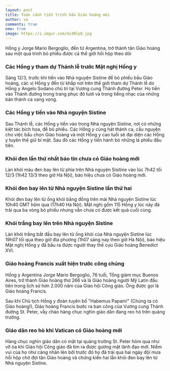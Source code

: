 ```yaml
---
layout: post
title: Toàn cảnh tiến trình bầu Giáo hoàng mới
author: va
comments: true
new: true
image: https://i.imgur.com/4z3NlpQ.jpg
---
```


Hồng y Jorge Mario Bergoglio, đến từ Argentina, trở thành tân Giáo hoàng sau một quá trình bỏ phiếu được cả thế giới hồi hộp theo dõi

### Các Hồng y tham dự Thánh lễ trước Mật nghị Hồng y

Sáng 12/3, trước khi tiến vào Nhà nguyện Sistine để bỏ phiếu bầu Giáo hoàng, các vị Hồng y đến từ khắp nơi trên thế giới tham dự Thánh lễ do Hồng y Angelo Sodano chủ trì tại Vương cung Thánh đường Peter. Họ tiến vào Thánh đường trong trang phục đỏ tươi và trong tiếng nhạc của những bản thánh ca vang vọng.

### Các Hồng y tiến vào Nhà nguyện Sistine

Sau Thánh lễ, các Hồng y tiến vào trong Nhà nguyện Sistine, nơi có những kiệt tác bích họa, để bỏ phiếu. Các Hồng y cùng hát thánh ca, cầu nguyện cho việc bầu chọn Giáo hoàng và một Hồng y cao tuổi sẽ đại diện các Hồng y tuyên thệ giữ bí mật. Sau đó các Hồng y tiến hành bỏ những lá phiếu đầu tiên.

### Khói đen lần thứ nhất báo tin chưa có Giáo hoàng mới

Làn khói màu đen bay lên từ phía trên Nhà nguyện Sisitine vào lúc 7h42 tối 12/3 (1h42 13/3 theo giờ Hà Nội), báo hiệu chưa có Giáo hoàng mới.

### Khói đen bay lên từ Nhà nguyện Sistine lần thứ hai

Khói đen bay lên từ ống khói bằng đồng trên mái Nhà nguyện Sistine lúc 10h40 GMT hôm qua (17h40 Hà Nội). Mật nghị gồm 115 Hồng y lúc này đã trải qua ba vòng bỏ phiếu nhưng vẫn chưa có được kết quả cuối cùng.

### Khói trắng bay lên trên Nhà nguyện Sistine

Làn khói trắng bắt đầu bay lên từ ống khói của Nhà nguyện Sistine lúc 19h07 tối qua theo giờ địa phương (1h07 sáng nay theo giờ Hà Nội), báo hiệu Mật nghị Hồng y đã bầu ra được người thay thế cựu Giáo hoàng Benedict XVI.

### Giáo hoàng Francis xuất hiện trước công chúng

Hồng y Argentina Jorge Mario Bergoglio, 76 tuổi, Tổng giám mục Buenos Aires, trở thành Giáo hoàng thứ 266 và là Giáo hoàng người Mỹ Latin đầu tiên trong lịch sử hơn 2.000 năm của Giáo hội Công giáo. Ông được gọi là Giáo hoàng Francis.

Sau khi Chủ tịch Hồng y đoàn tuyên bố "Habemus Papam!" (Chúng ta có Giáo hoàng!), Giáo hoàng Francis bước ra ban công của Vương cung Thánh đường St. Peter, vẫy chào hàng chục nghìn giáo dân đang reo hò trên quảng trường.

### Giáo dân reo hò khi Vatican có Giáo hoàng mới

Hàng chục nghìn giáo dân có mặt tại quảng trường St. Peter hôm qua như vỡ òa khi Giáo hội Công giáo đã tìm ra được gương mặt lãnh đạo mới. Niềm vui của họ như càng nhân lên bởi trước đó họ đã trải qua hai ngày đội mưa hồi hộp chờ đợi tân Giáo hoàng và chứng kiến hai lần khói đen bay lên từ Nhà nguyện Sistine.
